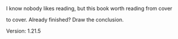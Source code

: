 I know nobody likes reading, but this book worth reading from cover

 to cover. Already finished? Draw the conclusion.

 Version: 1.21.5
